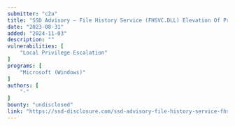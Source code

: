 ```yaml
---
submitter: "c2a"
title: "SSD Advisory – File History Service (FHSVC.DLL) Elevation Of Privilege"
date: "2023-08-31"
added: "2024-11-03"
description: ""
vulnerabilities: [
    "Local Privilege Escalation"
]
programs: [
    "Microsoft (Windows)"
]
authors: [
    "-"
]
bounty: "undisclosed"
link: "https://ssd-disclosure.com/ssd-advisory-file-history-service-fhsvc-dll-elevation-of-privilege/"
---
```




